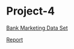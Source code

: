 # Project-4

[Bank Marketing Data Set](https://archive.ics.uci.edu/ml/datasets/Bank+Marketing#)

[Report](https://github.com/STA207/Project-4/blob/master/TEAM6_PROJECT4_UNBLINDED.pdf)
